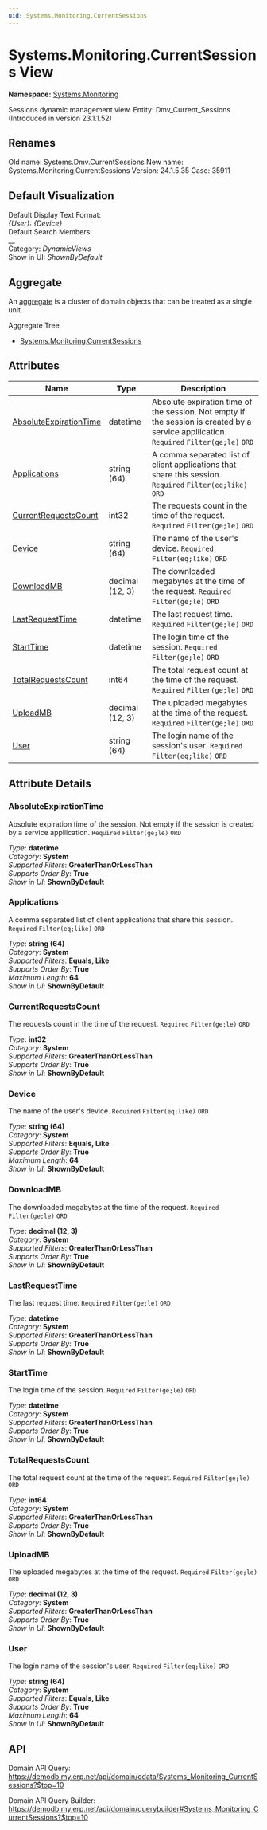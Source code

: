 ```yaml
---
uid: Systems.Monitoring.CurrentSessions
---
```

# Systems.Monitoring.CurrentSessions View

**Namespace:** [Systems.Monitoring](Systems.Monitoring.md)  

Sessions dynamic management view. Entity: Dmv_Current_Sessions (Introduced in version 23.1.1.52)

## Renames

Old name: Systems.Dmv.CurrentSessions 
New name: Systems.Monitoring.CurrentSessions 
Version: 24.1.5.35 
Case: 35911 



## Default Visualization
Default Display Text Format:  
_{User}: {Device}_  
Default Search Members:  
__  
Category:  _DynamicViews_  
Show in UI:  _ShownByDefault_  

## Aggregate
An [aggregate](https://docs.erp.net/tech/advanced/concepts/aggregates.html) is a cluster of domain objects that can be treated as a single unit.  

Aggregate Tree  
* [Systems.Monitoring.CurrentSessions](Systems.Monitoring.CurrentSessions.md)  

## Attributes

| Name | Type | Description |
| ---- | ---- | --- |
| [AbsoluteExpirationTime](Systems.Monitoring.CurrentSessions.md#absoluteexpirationtime) | datetime | Absolute expiration time of the session. Not empty if the session is created by a service appllication. `Required` `Filter(ge;le)` `ORD` 
| [Applications](Systems.Monitoring.CurrentSessions.md#applications) | string (64) | A comma separated list of client applications that share this session. `Required` `Filter(eq;like)` `ORD` 
| [CurrentRequestsCount](Systems.Monitoring.CurrentSessions.md#currentrequestscount) | int32 | The requests count in the time of the request. `Required` `Filter(ge;le)` `ORD` 
| [Device](Systems.Monitoring.CurrentSessions.md#device) | string (64) | The name of the user's device. `Required` `Filter(eq;like)` `ORD` 
| [DownloadMB](Systems.Monitoring.CurrentSessions.md#downloadmb) | decimal (12, 3) | The downloaded megabytes at the time of the request. `Required` `Filter(ge;le)` `ORD` 
| [LastRequestTime](Systems.Monitoring.CurrentSessions.md#lastrequesttime) | datetime | The last request time. `Required` `Filter(ge;le)` `ORD` 
| [StartTime](Systems.Monitoring.CurrentSessions.md#starttime) | datetime | The login time of the session. `Required` `Filter(ge;le)` `ORD` 
| [TotalRequestsCount](Systems.Monitoring.CurrentSessions.md#totalrequestscount) | int64 | The total request count at the time of the request. `Required` `Filter(ge;le)` `ORD` 
| [UploadMB](Systems.Monitoring.CurrentSessions.md#uploadmb) | decimal (12, 3) | The uploaded megabytes at the time of the request. `Required` `Filter(ge;le)` `ORD` 
| [User](Systems.Monitoring.CurrentSessions.md#user) | string (64) | The login name of the session's user. `Required` `Filter(eq;like)` `ORD` 


## Attribute Details

### AbsoluteExpirationTime

Absolute expiration time of the session. Not empty if the session is created by a service appllication. `Required` `Filter(ge;le)` `ORD`

_Type_: **datetime**  
_Category_: **System**  
_Supported Filters_: **GreaterThanOrLessThan**  
_Supports Order By_: **True**  
_Show in UI_: **ShownByDefault**  

### Applications

A comma separated list of client applications that share this session. `Required` `Filter(eq;like)` `ORD`

_Type_: **string (64)**  
_Category_: **System**  
_Supported Filters_: **Equals, Like**  
_Supports Order By_: **True**  
_Maximum Length_: **64**  
_Show in UI_: **ShownByDefault**  

### CurrentRequestsCount

The requests count in the time of the request. `Required` `Filter(ge;le)` `ORD`

_Type_: **int32**  
_Category_: **System**  
_Supported Filters_: **GreaterThanOrLessThan**  
_Supports Order By_: **True**  
_Show in UI_: **ShownByDefault**  

### Device

The name of the user's device. `Required` `Filter(eq;like)` `ORD`

_Type_: **string (64)**  
_Category_: **System**  
_Supported Filters_: **Equals, Like**  
_Supports Order By_: **True**  
_Maximum Length_: **64**  
_Show in UI_: **ShownByDefault**  

### DownloadMB

The downloaded megabytes at the time of the request. `Required` `Filter(ge;le)` `ORD`

_Type_: **decimal (12, 3)**  
_Category_: **System**  
_Supported Filters_: **GreaterThanOrLessThan**  
_Supports Order By_: **True**  
_Show in UI_: **ShownByDefault**  

### LastRequestTime

The last request time. `Required` `Filter(ge;le)` `ORD`

_Type_: **datetime**  
_Category_: **System**  
_Supported Filters_: **GreaterThanOrLessThan**  
_Supports Order By_: **True**  
_Show in UI_: **ShownByDefault**  

### StartTime

The login time of the session. `Required` `Filter(ge;le)` `ORD`

_Type_: **datetime**  
_Category_: **System**  
_Supported Filters_: **GreaterThanOrLessThan**  
_Supports Order By_: **True**  
_Show in UI_: **ShownByDefault**  

### TotalRequestsCount

The total request count at the time of the request. `Required` `Filter(ge;le)` `ORD`

_Type_: **int64**  
_Category_: **System**  
_Supported Filters_: **GreaterThanOrLessThan**  
_Supports Order By_: **True**  
_Show in UI_: **ShownByDefault**  

### UploadMB

The uploaded megabytes at the time of the request. `Required` `Filter(ge;le)` `ORD`

_Type_: **decimal (12, 3)**  
_Category_: **System**  
_Supported Filters_: **GreaterThanOrLessThan**  
_Supports Order By_: **True**  
_Show in UI_: **ShownByDefault**  

### User

The login name of the session's user. `Required` `Filter(eq;like)` `ORD`

_Type_: **string (64)**  
_Category_: **System**  
_Supported Filters_: **Equals, Like**  
_Supports Order By_: **True**  
_Maximum Length_: **64**  
_Show in UI_: **ShownByDefault**  


## API

Domain API Query:
<https://demodb.my.erp.net/api/domain/odata/Systems_Monitoring_CurrentSessions?$top=10>

Domain API Query Builder:
<https://demodb.my.erp.net/api/domain/querybuilder#Systems_Monitoring_CurrentSessions?$top=10>

